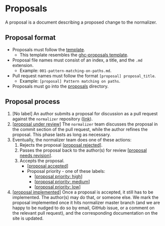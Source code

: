 # Proposals

A proposal is a document describing a proposed change to the normalizer.

## Proposal format

- Proposals must follow the [template](./000-template.md).
  - This template resembles the [ghc-proposals template](https://github.com/ghc-proposals/ghc-proposals/blob/master/proposals/0000-template.md).
- Proposal file names must consist of an index, a title, and the `.md` extension.
  - Example: `001-pattern-matching-on-paths.md`.
- Pull request names must follow the format `[proposal] proposal_title`.
  - Example: `[proposal] Pattern matching on paths`.
- Proposals must go into the [proposals](./) directory.

## Proposal process

1. [No label] An author submits a proposal for discussion as a pull request against the `normalizer` repository ([link](https://github.com/objectionary/normalizer)).
1. [[proposal under review](https://github.com/objectionary/normalizer/labels/proposal%20under%20review)] The `normalizer` team discusses the proposal in the commit section of the pull request, while the author refines the proposal. This phase lasts as long as necessary.
1. Eventually, the normalizer team does one of these actions:
   1. Rejects the proposal [[proposal rejected](https://github.com/objectionary/normalizer/labels/proposal%20rejected)].
   1. Passes the proposal back to the author(s) for review [[proposal needs revision](https://github.com/objectionary/normalizer/labels/Proposal%20needs%20revision)].
   1. Accepts the proposal.
      - [[proposal accepted](https://github.com/objectionary/normalizer/labels/proposal%20accepted)]
      - Proposal priority - one of these labels:
        - [[proposal priority: high](https://github.com/objectionary/normalizer/labels/proposal%20priority%3A%20high)]
        - [[proposal priority: medium](https://github.com/objectionary/normalizer/labels/proposal%20priority%3A%20medium)]
        - [[proposal priority: low](https://github.com/objectionary/normalizer/labels/proposal%20priority%3A%20low)]
1. [[proposal implemented](https://github.com/objectionary/normalizer/labels/proposal%20implemented)] Once a proposal is accepted, it still has to be implemented. The author(s) may do that, or someone else. We mark the proposal implemented once it hits normalizer master branch (and we are happy to be nudged to do so by email, GitHub issue, or a comment on the relevant pull request), and the corresponding documentation on the site is updated.

